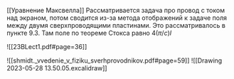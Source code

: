 [[Уравнение Максвелла]]
Рассматривается задача про провод с током над экраном, потом сводится из-за метода отображений к задаче поля между двумя сверхпроводящими пластинами.
Это рассматривалось в пункте 9.3. Там поле по теореме Стокса равно $4(\pi/c) I$


![[23BLect1.pdf#page=36]]

![[shmidt._vvedenie_v_fiziku_sverhprovodnikov.pdf#page=59]]
 ![[Drawing 2023-05-28 13.50.05.excalidraw]]




